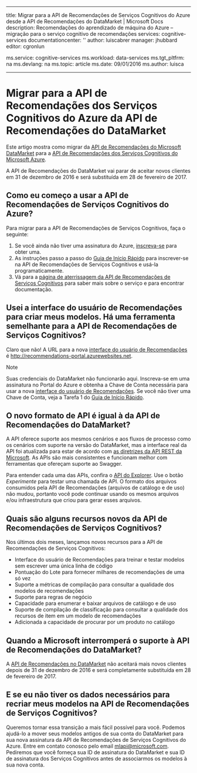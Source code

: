 
---
title: Migrar para a API de Recomendações de Serviços Cognitivos do Azure desde a API de Recomendações do DataMarket | Microsoft Docs
description: Recomendações do aprendizado de máquina do Azure – migração para o serviço cognitivo de recomendações
services: cognitive-services
documentationcenter: ''
author: luiscabrer
manager: jhubbard
editor: cgronlun

ms.service: cognitive-services
ms.workload: data-services
ms.tgt_pltfrm: na
ms.devlang: na
ms.topic: article
ms.date: 09/01/2016
ms.author: luisca

---
# Migrar para a API de Recomendações dos Serviços Cognitivos do Azure da API de Recomendações do DataMarket
Este artigo mostra como migrar da [API de Recomendações do Microsoft DataMarket](https://datamarket.azure.com/dataset/amla/recommendations) para a [API de Recomendações dos Serviços Cognitivos do Microsoft Azure](https://www.microsoft.com/cognitive-services/pt-BR/recommendations-api).

A API de Recomendações do DataMarket vai parar de aceitar novos clientes em 31 de dezembro de 2016 e será substituída em 28 de fevereiro de 2017.

## Como eu começo a usar a API de Recomendações de Serviços Cognitivos do Azure?
Para migrar para a API de Recomendações de Serviços Cognitivos, faça o seguinte:

1. Se você ainda não tiver uma assinatura do Azure, [inscreva-se](https://portal.azure.com/#create/Microsoft.CognitiveServices/apitype/Recommendations/pricingtier/S1) para obter uma.
2. As instruções passo a passo do [Guia de Início Rápido](cognitive-services-recommendations-quick-start.md) para inscrever-se na API de Recomendações de Serviços Cognitivos e usá-la programaticamente.
3. Vá para a [página de aterrissagem da API de Recomendações de Serviços Cognitivos](https://www.microsoft.com/cognitive-services/pt-BR/recommendations-api) para saber mais sobre o serviço e para encontrar documentação.

## Usei a interface do usuário de Recomendações para criar meus modelos. Há uma ferramenta semelhante para a API de Recomendações de Serviços Cognitivos?
Claro que não! A URL para a nova [interface do usuário de Recomendações](http://recommendations-portal.azurewebsites.net/) é http://recommendations-portal.azurewebsites.net.

> [!NOTE]
> Suas credenciais do DataMarket não funcionarão aqui. Inscreva-se em uma assinatura no Portal do Azure e obtenha a Chave de Conta necessária para usar a nova [interface do usuário de Recomendações](http://recommendations-portal.azurewebsites.net/). Se você não tiver uma Chave de Conta, veja a Tarefa 1 do [Guia de Início Rápido](cognitive-services-recommendations-quick-start.md).
> 
> 

## O novo formato de API é igual à da API de Recomendações do DataMarket?
A API oferece suporte aos mesmos cenários e aos fluxos de processo como os cenários com suporte na versão do DataMarket, mas a interface real da API foi atualizada para estar de acordo com [as diretrizes da API REST da Microsoft](https://github.com/Microsoft/api-guidelines/blob/master/Guidelines.md). As APIs são mais consistentes e funcionam melhor com ferramentas que ofereçam suporte ao Swagger.

Para entender cada uma das APIs, confira o [API do Explorer](https://westus.dev.cognitive.microsoft.com/docs/services/Recommendations.V4.0/operations/56f30d77eda5650db055a3db). Use o botão *Experimente* para testar uma chamada de API. O formato dos arquivos consumidos pela API de Recomendações (arquivos de catálogo e de uso) não mudou, portanto você pode continuar usando os mesmos arquivos e/ou infraestrutura que criou para gerar esses arquivos.

## Quais são alguns recursos novos da API de Recomendações de Serviços Cognitivos?
Nos últimos dois meses, lançamos novos recursos para a API de Recomendações de Serviços Cognitivos:

* Interface do usuário de Recomendações para treinar e testar modelos sem escrever uma única linha de código
* Pontuação do Lote para fornecer milhares de recomendações de uma só vez
* Suporte a métricas de compilação para consultar a qualidade dos modelos de recomendações
* Suporte para regras de negócio
* Capacidade para enumerar e baixar arquivos de catálogo e de uso
* Suporte de compilação de classificação para consultar a qualidade dos recursos de item em um modelo de recomendações
* Adicionada a capacidade de procurar por um produto no catálogo

## Quando a Microsoft interromperá o suporte à API de Recomendações do DataMarket?
A [API de Recomendações no DataMarket](https://datamarket.azure.com/dataset/amla/recommendations) não aceitará mais novos clientes depois de 31 de dezembro de 2016 e será completamente substituída em 28 de fevereiro de 2017.

## E se eu não tiver os dados necessários para recriar meus modelos na API de Recomendações de Serviços Cognitivos?
Queremos tornar essa transição a mais fácil possível para você. Podemos ajudá-lo a mover seus modelos antigos de sua conta do DataMarket para sua nova assinatura da API de Recomendações de Serviços Cognitivos do Azure. Entre em contato conosco pelo email [mlapi@microsoft.com](mailto://mlapi@microsoft.com). Pediremos que você forneça sua ID de assinatura do DataMarket e sua ID de assinatura dos Serviços Cognitivos antes de associarmos os modelos à sua nova conta.

<!---HONumber=AcomDC_0914_2016-->